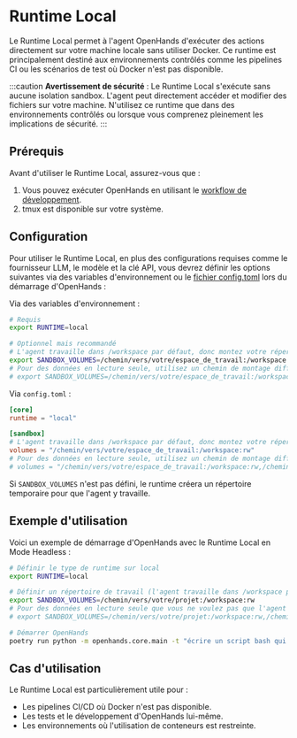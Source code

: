 # Runtime Local

Le Runtime Local permet à l'agent OpenHands d'exécuter des actions directement sur votre machine locale sans utiliser Docker.
Ce runtime est principalement destiné aux environnements contrôlés comme les pipelines CI ou les scénarios de test où Docker n'est pas disponible.

:::caution
**Avertissement de sécurité** : Le Runtime Local s'exécute sans aucune isolation sandbox. L'agent peut directement accéder et modifier
des fichiers sur votre machine. N'utilisez ce runtime que dans des environnements contrôlés ou lorsque vous comprenez pleinement les implications de sécurité.
:::

## Prérequis

Avant d'utiliser le Runtime Local, assurez-vous que :

1. Vous pouvez exécuter OpenHands en utilisant le [workflow de développement](https://github.com/All-Hands-AI/OpenHands/blob/main/Development.md).
2. tmux est disponible sur votre système.

## Configuration

Pour utiliser le Runtime Local, en plus des configurations requises comme le fournisseur LLM, le modèle et la clé API, vous devrez définir
les options suivantes via des variables d'environnement ou le [fichier config.toml](https://github.com/All-Hands-AI/OpenHands/blob/main/config.template.toml) lors du démarrage d'OpenHands :

Via des variables d'environnement :

```bash
# Requis
export RUNTIME=local

# Optionnel mais recommandé
# L'agent travaille dans /workspace par défaut, donc montez votre répertoire de projet à cet endroit
export SANDBOX_VOLUMES=/chemin/vers/votre/espace_de_travail:/workspace:rw
# Pour des données en lecture seule, utilisez un chemin de montage différent
# export SANDBOX_VOLUMES=/chemin/vers/votre/espace_de_travail:/workspace:rw,/chemin/vers/grand/dataset:/data:ro
```

Via `config.toml` :

```toml
[core]
runtime = "local"

[sandbox]
# L'agent travaille dans /workspace par défaut, donc montez votre répertoire de projet à cet endroit
volumes = "/chemin/vers/votre/espace_de_travail:/workspace:rw"
# Pour des données en lecture seule, utilisez un chemin de montage différent
# volumes = "/chemin/vers/votre/espace_de_travail:/workspace:rw,/chemin/vers/grand/dataset:/data:ro"
```

Si `SANDBOX_VOLUMES` n'est pas défini, le runtime créera un répertoire temporaire pour que l'agent y travaille.

## Exemple d'utilisation

Voici un exemple de démarrage d'OpenHands avec le Runtime Local en Mode Headless :

```bash
# Définir le type de runtime sur local
export RUNTIME=local

# Définir un répertoire de travail (l'agent travaille dans /workspace par défaut)
export SANDBOX_VOLUMES=/chemin/vers/votre/projet:/workspace:rw
# Pour des données en lecture seule que vous ne voulez pas que l'agent modifie, utilisez un chemin différent
# export SANDBOX_VOLUMES=/chemin/vers/votre/projet:/workspace:rw,/chemin/vers/données/référence:/data:ro

# Démarrer OpenHands
poetry run python -m openhands.core.main -t "écrire un script bash qui affiche bonjour"
```

## Cas d'utilisation

Le Runtime Local est particulièrement utile pour :

- Les pipelines CI/CD où Docker n'est pas disponible.
- Les tests et le développement d'OpenHands lui-même.
- Les environnements où l'utilisation de conteneurs est restreinte.
